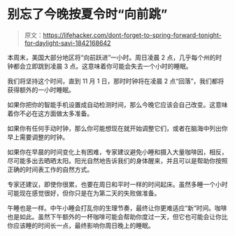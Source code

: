# 别忘了今晚按夏令时“向前跳”

> 原文：<https://lifehacker.com/dont-forget-to-spring-forward-tonight-for-daylight-savi-1842168642>

本周末，美国大部分地区将“向前跃进”一小时。周日凌晨 2 点，几乎每个州的时钟都会立即跳到凌晨 3 点。这意味着你可能会失去一个小时的睡眠。



我们将坚持这个时间，直到 11 月 1 日，那时时钟将在凌晨 2 点“回落”，我们都将获得额外的一小时睡眠。

如果你把你的智能手机设置成自动检测时间，那么今晚它应该会自己改变。这意味着你不必在这方面做太多准备。

如果你有任何手动时钟，那么你可能想现在就开始调整它们，或者在脑海中列出你早上需要调整的时钟。

如果你在早晨的时间变化上有困难，专家建议避免小睡和摄入大量咖啡因，相反，尽可能多出去晒晒太阳。阳光自然地告诉我们的身体醒来，并且可以是帮助你按照正确的时间表工作的自然方式。

专家还建议，即使你很累，也要在周日和平时一样的时间起床。虽然多睡一个小时可能现在感觉很好，但你只是在为第二天的失败做准备。

午睡也是一样。中午小睡会打乱你的生理节奏，最终让你更难适应“新”时间。咖啡也是如此。虽然下午额外的一杯咖啡可能会帮助你度过一天，但它也可能会让你比你应该睡的时间长一点，最终影响你周日晚上的睡眠。